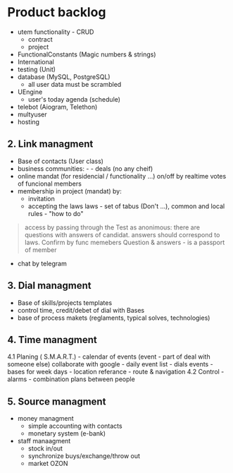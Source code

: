 # Product backlog 

- utem functionality - CRUD
  - contract
  - project
- FunctionalConstants (Magic numbers & strings)
- International
- testing (Unit)
- database (MySQL, PostgreSQL)
  - all user data must be scrambled
- UEngine
  - user's today agenda (schedule)
- telebot (Aiogram, Telethon)
- multyuser
- hosting

## 2. Link managment

- Base of contacts (User class)
- business communities: <partner> - <hired worker> - <customer> deals (no any cheif)
- online mandat (for residencial / functionality ...) on/off by realtime votes of funcional members
- membership in project (mandat) by:
  - invitation
  - accepting the laws
      laws - set of tabus (Don't ...), common and local
      rules - "how to do"

>access by passing through the Test as anonimous:
there are questions with answers of candidat.
answers should correspond to laws.
Confirm by func memebers
Question & answers - is a passport of member

- chat by telegram

## 3. Dial managment

- Base of skills/projects templates
- control time, credit/debet of dial with Bases
- base of process makets (reglaments, typical solves, technologies)

## 4. Time managment

4.1 Planing ( S.M.A.R.T.)
    - calendar of events (event - part of deal with someone else) collaborate with google
    - daily event list
    - dials events
    - bases for week days
    - location referance
    - route & navigation
4.2 Control
    - alarms
    - combination plans between people

## 5. Source managment
- money managment
  - simple accounting with contacts
  - monetary system (e-bank)
- staff manaagment
  - stock in/out
  - synchronize buys/exchange/throw out
  - market OZON
